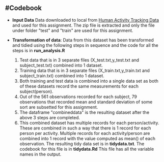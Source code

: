 
#Codebook
---------------------------------------------

* <b>Input Data</b> Data downloaded to local from  <a href="https://d396qusza40orc.cloudfront.net/getdata%2Fprojectfiles%2FUCI%20HAR%20Dataset.zip">Human Activity Tracking Data </a> and used for this assignment. The zip file is extracted and only the file under folder "test" and "train" are used for this assignment.


* <b>Transformation of data</b>: Data from this dataset has been transformed and tidied using the following steps in sequence and the code for all the steps is in <b>run_analysis.R</b>
  <ol>
    <li> Test data that is in 3 separate files (X_test.txt,y_test.txt and subject_test.txt) combined          into 1 dataset.</li>
    
    <li>Training data that is in 3 separate files (X_train.txt,y_train.txt and subject_train.txt)           combined into 1 dataset.</li>
    <li>Both training and test data is combined into a single data set as both of these datasets            record the same measurements for each subject(person). </li>
    <li>Out of the 561 observations recorded for each subject, 79 observations that recorded mean           and standard deviation of some sort are subsetted for this assignment. </li>
    <li> The dataframe "combineddata" is the resulting dataset after the above 3 steps are                   completed.</li>
    <li> This combined dataset has multiple records for each person/activity. These are                     combined in such a way that there is 1 record for each person per activity. Multiple records          for each activity/person are combined into 1 record with the value computed as mean() of           each observation. The resulting tidy data set is in <b>tidydata.txt</b>. The codebook for             this  file is in <b>tidydata.Rd</b> This file has all the variable names in the output.       </li>
    </ol>
